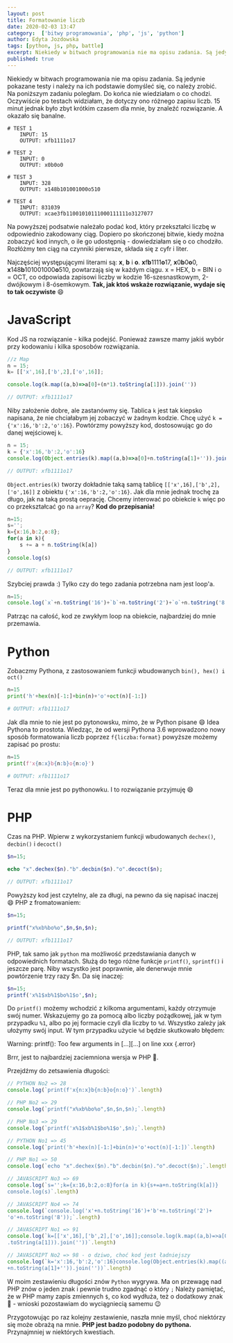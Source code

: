 ```yaml
---
layout: post
title: Formatowanie liczb
date: 2020-02-03 13:47
category:  ['bitwy programowania', 'php', 'js', 'python']
author: Edyta Jozdowska
tags: [python, js, php, battle]
excerpt: Niekiedy w bitwach programowania nie ma opisu zadania. Są jedynie pokazane testy i należy na ich podstawie domyśleć się, co należy zrobić. Na tym zadaniu poległam.
published: true
---
```

Niekiedy w bitwach programowania nie ma opisu zadania. Są jedynie pokazane testy i należy na ich podstawie domyśleć się, co należy zrobić.
Na poniższym zadaniu poległam. Do końca nie wiedziałam o co chodzi. Oczywiście po testach widziałam, że dotyczy ono różnego zapisu liczb. 15 minut jednak było zbyt krótkim czasem dla mnie, by  znaleźć rozwiązanie. A okazało się banalne.

```config
# TEST 1
	INPUT: 15
	OUTPUT: xfb1111o17

# TEST 2
	INPUT: 0
	OUTPUT: x0b0o0

# TEST 3
	INPUT: 328
	OUTPUT: x148b101001000o510

# TEST 4
	INPUT: 831039
	OUTPUT: xcae3fb11001010111000111111o3127077
```

Na powyższej podsatwie należało podać kod, który przekształci liczbę w odpowiednio zakodowany ciąg. Dopiero po skończonej bitwie, kiedy można zobaczyć kod innych, o ile go udostępnią - dowiedziałam się o co chodziło. Rozłóżmy ten ciąg na czynniki pierwsze, składa się z cyfr i liter. 

Najczęściej występującymi literami są: **x**, **b** i **o**. **x**f**b**1111**o**17, **x**0**b**0**o**0, **x**148**b**101001000**o**510, powtarzają się w każdym ciągu. x = HEX, b = BIN i o = OCT, co odpowiada zapisowi liczby w kodzie 16-szesnastkowym, 2-dwójkowym i 8-ósemkowym. **Tak, jak ktoś wskaże rozwiązanie, wydaje się to tak oczywiste** :smile:

# JavaScript
Kod JS na rozwiązanie - kilka podejść. Ponieważ zawsze mamy jakiś wybór przy kodowaniu i kilka sposobów rozwiązania.
```js
//z Map
n = 15;
k= [['x',16],['b',2],['o',16]];

console.log(k.map((a,b)=>a[0]+(n*1).toString(a[1])).join(''))

// OUTPUT: xfb1111o17
```
Niby założenie dobre, ale zastanówmy się. Tablica `k` jest tak kiepsko napisana, że nie chciałabym jej zobaczyć w żadnym kodzie. Chcę użyć `k = {'x':16,'b':2,'o':16}`. Powtórzmy powyższy kod, dostosowując go do danej wejściowej `k`.

```js
n = 15;
k = {'x':16,'b':2,'o':16}
console.log(Object.entries(k).map((a,b)=>a[0]+n.toString(a[1]+'')).join(''))

// OUTPUT: xfb1111o17
```

`Object.entries(k)` tworzy dokładnie taką samą tablicę `[['x',16],['b',2],['o',16]]` z obiektu `{'x':16,'b':2,'o':16}`. Jak dla mnie jednak trochę za długo, jak na taką prostą oeprację. Chcemy interować po obiekcie `k` więc po co przekształcać go na `array`?
**Kod do przepisania!**

```js
n=15;
s='';
k={x:16,b:2,o:8};
for(a in k){
	s += a + n.toString(k[a])
}
console.log(s)

// OUTPUT: xfb1111o17
```
Szybciej prawda :) Tylko czy do tego zadania potrzebna nam jest loop'a.
```js
n=15;
console.log(`x`+n.toString('16')+`b`+n.toString('2')+`o`+n.toString('8'));
```
Patrząc na całość, kod ze zwykłym loop na obiekcie, najbardziej do mnie przemawia.

# Python
Zobaczmy Pythona, z zastosowaniem funkcji wbudowanych `bin(), hex() i oct()`
```py
n=15
print('h'+hex(n)[-1:]+bin(n)+'o'+oct(n)[-1:])

# OUTPUT: xfb1111o17
```

Jak dla mnie to nie jest po pytonowsku, mimo, że w Python pisane :smile: Idea Pythona to prostota.
Wiedząc, że od wersji Pythona 3.6 wprowadzono nowy sposób formatowania liczb poprzez `f{liczba:format}` powyższe możemy zapisać po prostu:
```py
n=15
print(f'x{n:x}b{n:b}o{n:o}')

# OUTPUT: xfb1111o17
```
Teraz dla mnie jest po pythonowku. I to rozwiązanie przyjmuję :smile:

# PHP
Czas na PHP. Wpierw z wykorzystaniem funkcji wbudowanych `dechex()`, `decbin()` i `decoct()`
```php
$n=15;

echo "x".dechex($n)."b".decbin($n)."o".decoct($n);

// OUTPUT: xfb1111o17
```
Powyższy kod jest czytelny, ale za długi, na pewno da się napisać inaczej :smile:
PHP z fromatowaniem:
```php
$n=15;

printf("x%xb%bo%o",$n,$n,$n);

// OUTPUT: xfb1111o17
```
PHP, tak samo jak `python` ma możliwość przedstawiania danych w odpowiednich formatach. Służą do tego różne funkcje `printf()`, `sprintf()` i jeszcze parę.
Niby wszystko jest poprawnie, ale denerwuje mnie powtórzenie trzy razy $n. Da się inaczej:

```php
$n=15;
printf('x%1$xb%1$bo%1$o',$n);
```
Do `printf()` możemy wchodzić z kilkoma argumentami, każdy otrzymuje swój numer. Wskazujemy go za pomocą albo liczby pożądkowej, jak w tym przypadku `%1`, albo po jej formacie czyli dla liczby to `%d`. Wszystko zależy jak ułożymy swój input. W tym przypadku użycie `%d` będzie skutkowało błędem:

Warning:  printf(): Too few arguments in [...][...] on line xxx
{.error}

Brrr, jest to najbardziej zaciemniona wersja w PHP :rofl:.

Przejdźmy do zetsawienia długości:
```js
// PYTHON No2 => 28
console.log(`print(f'x{n:x}b{n:b}o{n:o}')`.length)

// PHP No2 => 29
console.log(`printf("x%xb%bo%o",$n,$n,$n);`.length)

// PHP No3 => 29
console.log(`printf('x%1$xb%1$bo%1$o',$n);`.length)

// PYTHON No1 => 45
console.log(`print('h'+hex(n)[-1:]+bin(n)+'o'+oct(n)[-1:])`.length)

// PHP No1 => 50
console.log(`echo "x".dechex($n)."b".decbin($n)."o".decoct($n);`.length)

// JAVASCRIPT No3 => 69
console.log(`s='';k={x:16,b:2,o:8}for(a in k){s+=a+n.toString(k[a])}
console.log(s)`.length)

// JAVASCRIPT No4 => 74
console.log(`console.log('x'+n.toString('16')+'b'+n.toString('2')+
'o'+n.toString('8'));`.length)

// JAVASCRIPT No1 => 91
console.log(`k=[['x',16],['b',2],['o',16]];console.log(k.map((a,b)=>a[0]+(n*1)
.toString(a[1])).join(''))`.length)

// JAVASCRIPT No2 => 98 - o dziwo, choć kod jest ładniejszy
console.log(`k='x':16,'b':2,'o':16}console.log(Object.entries(k).map((a,b)=>a[0]
+n.toString(a[1]+'')).join(''))`.length)
```
W moim zestawieniu długości znów `Python` wygrywa. Ma on przewagę nad PHP znów o jeden znak i pewnie trudno zgadnąć o który `;`
Należy pamiętać, że w PHP mamy zapis zmiennych `$`, co kod wydłuża, też o dodatkowy znak :rofl: - wnioski pozostawiam do wyciągniecią samemu :wink:

Przygotowując po raz kolejny zestawienie, naszła mnie myśl, choć niektórzy się może obrażą na mnie. 
**PHP jest badzo podobny do pythona.** Przynajmniej w niektórych kwestiach.
